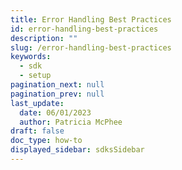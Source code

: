 ```yaml
---
title: Error Handling Best Practices
id: error-handling-best-practices
description: ""
slug: /error-handling-best-practices
keywords:
  - sdk
  - setup
pagination_next: null
pagination_prev: null
last_update:
  date: 06/01/2023
  author: Patricia McPhee
draft: false
doc_type: how-to
displayed_sidebar: sdksSidebar
---
```

